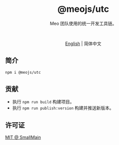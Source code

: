 <!-- <p align="center">
<img src="https://raw.githubusercontent.com/unocss/unocss/main/playground/public/icon-gray.svg" style="width:100px;" />
</p> -->

<h1 align="center">
@meojs/utc
</h1>

<p align="center">
Meo 团队使用的统一开发工具链。
</p>

<!-- <br>
<p align="center">
<a href="https://unocss.dev/">Documentation</a> |
<a href="https://unocss.dev/play/">Playground</a>
</p>
<br> -->

<br>
<p align="center">
<a href="./README.md">English</a> |
<span>简体中文</span>
</p>

## 简介

```bash
npm i @meojs/utc
```

## 贡献

- 执行 `npm run build` 构建项目。
- 执行 `npm run publish:version` 构建并推送新版本。

## 许可证

[MIT @ SmallMain](./LICENSE)
